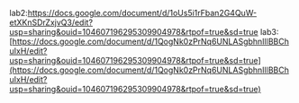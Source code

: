 lab2:https://docs.google.com/document/d/1oUs5i1rFban2G4QuW-etXKnSDrZxjvQ3/edit?usp=sharing&ouid=104607196295309904978&rtpof=true&sd=true
lab3:[https://docs.google.com/document/d/1QogNk0zPrNq6UNLASgbhnIllBBChuIxH/edit?usp=sharing&ouid=104607196295309904978&rtpof=true&sd=true](https://docs.google.com/document/d/1QogNk0zPrNq6UNLASgbhnIllBBChuIxH/edit?usp=sharing&ouid=104607196295309904978&rtpof=true&sd=true)

